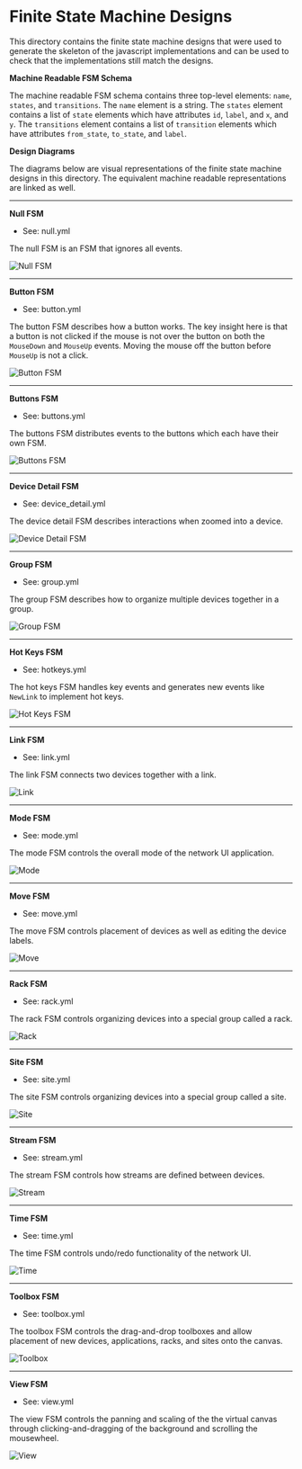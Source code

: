 
Finite State Machine Designs
============================

This directory contains the finite state machine designs that were used to
generate the skeleton of the javascript implementations and can be used to
check that the implementations still match the designs.


**Machine Readable FSM Schema**

The machine readable FSM schema contains three top-level elements: `name`, `states`, and `transitions`.
The `name` element is a string.
The `states` element contains a list of `state` elements which have attributes `id`, `label`, and `x`, and `y`.
The `transitions` element contains a list of `transition` elements which have attributes `from_state`,
`to_state`, and `label`.


**Design Diagrams**

The diagrams below are visual representations of the finite state machine designs in this directory.
The equivalent machine readable representations are linked as well.

---

**Null FSM**
* See: null.yml

The null FSM is an FSM that ignores all events.

![Null FSM](null.png)

---

**Button FSM**
* See: button.yml

The button FSM describes how a button works. The key insight here is that a button is not
clicked if the mouse is not over the button on both the `MouseDown` and `MouseUp` events. Moving
the mouse off the button before `MouseUp` is not a click.

![Button FSM](button.png)

---

**Buttons FSM**
* See: buttons.yml

The buttons FSM distributes events to the buttons which each have their own FSM.

![Buttons FSM](buttons.png)

---

**Device Detail FSM**
* See: device_detail.yml

The device detail FSM describes interactions when zoomed into a device.

![Device Detail FSM](device_detail.png)

---

**Group FSM**
* See: group.yml

The group FSM describes how to organize multiple devices together in a group.

![Group FSM](group.png)

---

**Hot Keys FSM**
* See: hotkeys.yml

The hot keys FSM handles key events and generates new events like `NewLink` to implement
hot keys.

![Hot Keys FSM](hotkeys.png)

---

**Link FSM**
* See: link.yml

The link FSM connects two devices together with a link.

![Link](link.png)

---

**Mode FSM**
* See: mode.yml

The mode FSM controls the overall mode of the network UI application.

![Mode](mode.png)

---

**Move FSM**
* See: move.yml

The move FSM controls placement of devices as well as editing the device labels.

![Move](move.png)

---

**Rack FSM**
* See: rack.yml

The rack FSM controls organizing devices into a special group called a rack.

![Rack](rack.png)

---

**Site FSM**
* See: site.yml

The site FSM controls organizing devices into a special group called a site.

![Site](site.png)

---

**Stream FSM**
* See: stream.yml

The stream FSM controls how streams are defined between devices.

![Stream](stream.png)

---

**Time FSM**
* See: time.yml

The time FSM controls undo/redo functionality of the network UI.

![Time](time.png)

---

**Toolbox FSM**
* See: toolbox.yml

The toolbox FSM controls the drag-and-drop toolboxes and allow placement of new devices, applications,
racks, and sites onto the canvas.

![Toolbox](toolbox.png)

---

**View FSM**
* See: view.yml

The view FSM controls the panning and scaling of the the virtual canvas through clicking-and-dragging
of the background and scrolling the mousewheel.

![View](view.png)
